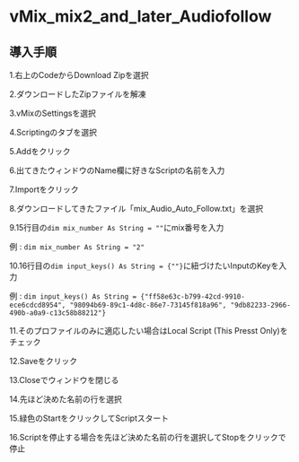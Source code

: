 # vMix_mix2_and_later_Audiofollow
## 導入手順
  
1.右上のCodeからDownload Zipを選択  
  
2.ダウンロードしたZipファイルを解凍  
  
3.vMixのSettingsを選択  
  
4.Scriptingのタブを選択  
  
5.Addをクリック  
  
6.出てきたウィンドウのName欄に好きなScriptの名前を入力  
  
7.Importをクリック  
  
8.ダウンロードしてきたファイル「mix_Audio_Auto_Follow.txt」を選択  
  
9.15行目の`dim mix_number As String = ""`にmix番号を入力  
  
  例 : `dim mix_number As String = "2"`  
    
10.16行目の`dim input_keys() As String = {""}`に紐づけたいInputのKeyを入力  
  
  例 : `dim input_keys() As String = {"ff58e63c-b799-42cd-9910-ece6cdcd8954", "98094b69-89c1-4d8c-86e7-73145f818a96", "9db82233-2966-490b-a0a9-c13c58b88212"}`  
    
11.そのプロファイルのみに適応したい場合はLocal Script (This Presst Only)をチェック  

12.Saveをクリック  

13.Closeでウィンドウを閉じる  

14.先ほど決めた名前の行を選択  

15.緑色のStartをクリックしてScriptスタート  

16.Scriptを停止する場合を先ほど決めた名前の行を選択してStopをクリックで停止  
